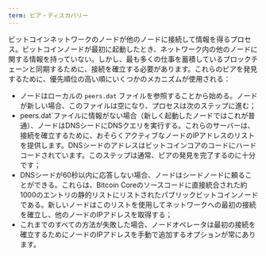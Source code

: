 ```yaml
---
term: ピア・ディスカバリー
---
```

ビットコインネットワークのノードが他のノードに接続して情報を得るプロセス。ビットコインノードが最初に起動したとき、ネットワーク内の他のノードに関する情報を持っていない。しかし、最も多くの仕事を蓄積しているブロックチェーンと同期するために、接続を確立する必要があります。これらのピアを発見するために、優先順位の高い順にいくつかのメカニズムが使用される：


- ノードはローカルの `peers.dat` ファイルを参照することから始める。ノードが新しい場合、このファイルは空になり、プロセスは次のステップに進む；
- peers.dat`ファイルに情報がない場合（新しく起動したノードではこれが普通）、ノードはDNSシードにDNSクエリを実行する。これらのサーバーは、接続を確立するために、おそらくアクティブなノードのIPアドレスのリストを提供します。DNSシードのアドレスはビットコインコアのコードにハードコードされています。このステップは通常、ピアの発見を完了するのに十分です；
- DNSシードが60秒以内に応答しない場合、ノードはシードノードに頼ることができる。これらは、Bitcoin Coreのソースコードに直接統合された約1000のエントリの静的リストにリストされたパブリックビットコインノードである。新しいノードはこのリストを使用してネットワークへの最初の接続を確立し、他のノードのIPアドレスを取得する；
- これまでのすべての方法が失敗した場合、ノードオペレータは最初の接続を確立するためにノードのIPアドレスを手動で追加するオプションが常にあります。